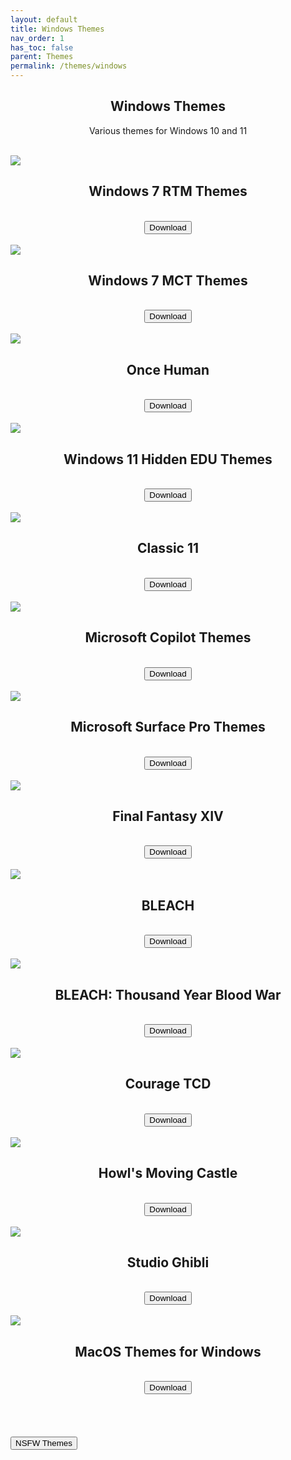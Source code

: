 ```yaml
---
layout: default
title: Windows Themes
nav_order: 1
has_toc: false
parent: Themes
permalink: /themes/windows
---
```


<div class="card">
    <div class="container">
        <h2 class="text-small" style="text-align:center">Windows Themes</h2>
        <p class="text-small" style="text-align:center">Various themes for Windows 10 and 11</p>
    </div>
</div>
<br />

<!-- 
{: .note }
> {: .opaque }
> 
>
> 
-->

<div class="gallery">
    <div class="card">
        <div class="responsive">
            <img src="https://the-back-room.info/assets/images/themes/sfw/WINDOWS-7-RTM-THEMES.jpg" />
        </div>
        <div class="container">
            <h2 class="text-small" style="text-align:center">Windows 7 RTM Themes</h2>
        </div>
        <br />
        <span class="fs-3">
            <div align="center" class="text-small">
                <a href="https://gitlab.com/the-back-room/Themes/-/archive/main/Themes-main.zip?path=Windows/SFW/Windows-7-RTM-Themes" target="_blank">
                    <button type="button" name="button" class="btn">Download</button>
                </a>
            </div>
        </span>
        <br />
    </div>
    <div class="card">
        <div class="responsive">
            <img src="https://the-back-room.info/assets/images/themes/sfw/WINDOWS-7-MCT-THEMES.jpg" />
        </div>
        <div class="container">
            <h2 class="text-small" style="text-align:center">Windows 7 MCT Themes</h2>
        </div>
        <br />
        <span class="fs-3">
            <div align="center" class="text-small">
                <a href="https://gitlab.com/the-back-room/Themes/-/archive/main/Themes-main.zip?path=Windows/SFW/Windows-7-MCT-Themes" target="_blank">
                    <button type="button" name="button" class="btn">Download</button>
                </a>
            </div>
        </span>
        <br />
    </div>
    <div class="card">
        <div class="responsive">
            <img src="https://the-back-room.info/assets/images/themes/sfw/ONCE-HUMAN.jpg" />
        </div>
        <div class="container">
            <h2 class="text-small" style="text-align:center">Once Human</h2>
        </div>
        <br />
        <span class="fs-3">
            <div align="center" class="text-small">
                <a href="https://gitlab.com/the-back-room/Themes/-/archive/main/Themes-main.zip?path=Windows/SFW/Once-Human" target="_blank">
                    <button type="button" name="button" class="btn">Download</button>
                </a>
            </div>
        </span>
        <br />
    </div>
    <div class="card">
        <div class="responsive">
            <img src="https://the-back-room.info/assets/images/themes/sfw/FLOWER_LIGHT.jpg" />
        </div>
        <div class="container">
            <h2 class="text-small" style="text-align:center">Windows 11 Hidden EDU Themes</h2>
        </div>
        <br />
        <span class="fs-3">
            <div align="center" class="text-small">
                <a href="https://gitlab.com/the-back-room/Themes/-/archive/main/Themes-main.zip?path=Windows/SFW/Windows-11-Hidden-EDU-Themes" target="_blank">
                    <button type="button" name="button" class="btn">Download</button>
                </a>
            </div>
        </span>
        <br />
    </div>
    <div class="card">
        <div class="responsive">
            <img src="https://the-back-room.info/assets/images/themes/sfw/CLASSIC-11.jpg" />
        </div>
        <div class="container">
            <h2 class="text-small" style="text-align:center">Classic 11</h2>
        </div>
        <br />
        <span class="fs-3">
            <div align="center" class="text-small">
                <a href="https://gitlab.com/the-back-room/Themes/-/archive/main/Themes-main.zip?path=Windows/SFW/Classic-11" target="_blank">
                    <button type="button" name="button" class="btn">Download</button>
                </a>
            </div>
        </span>
        <br />
    </div>
    <div class="card">
        <div class="responsive">
            <img src="https://the-back-room.info/assets/images/themes/sfw/COPILOT.jpg" />
        </div>
        <div class="container">
            <h2 class="text-small" style="text-align:center">Microsoft Copilot Themes</h2>
        </div>
        <br />
        <span class="fs-3">
            <div align="center" class="text-small">
                <a href="https://gitlab.com/the-back-room/Themes/-/archive/main/Themes-main.zip?path=Windows/SFW/Microsoft-Copilot" target="_blank">
                    <button type="button" name="button" class="btn">Download</button>
                </a>
            </div>
        </span>
        <br />
    </div>
    <div class="card">
        <div class="responsive">
            <img src="https://the-back-room.info/assets/images/themes/sfw/SURFACE-PRO.jpg" />
        </div>
        <div class="container">
            <h2 class="text-small" style="text-align:center">Microsoft Surface Pro Themes</h2>
        </div>
        <br />
        <span class="fs-3">
            <div align="center" class="text-small">
                <a href="https://gitlab.com/the-back-room/Themes/-/archive/main/Themes-main.zip?path=Windows/SFW/Microsoft-Surface-Pro" target="_blank">
                    <button type="button" name="button" class="btn">Download</button>
                </a>
            </div>
        </span>
        <br />
    </div>
    <div class="card">
        <div class="responsive">
            <img src="https://the-back-room.info/assets/images/themes/sfw/FFXIV.jpg" />
        </div>
        <div class="container">
            <h2 class="text-small" style="text-align:center">Final Fantasy XIV</h2>
        </div>
        <br />
        <span class="fs-3">
            <div align="center" class="text-small">
                <a href="https://gitlab.com/the-back-room/Themes/-/archive/main/Themes-main.zip?path=Windows/SFW/FFXIV" target="_blank">
                    <button type="button" name="button" class="btn">Download</button>
                </a>
            </div>
        </span>
        <br />
    </div>
    <div class="card">
        <div class="responsive">
            <img src="https://the-back-room.info/assets/images/themes/sfw/BLEACH.jpg" />
        </div>
        <div class="container">
            <h2 class="text-small" style="text-align:center">BLEACH</h2>
        </div>
        <br />
        <span class="fs-3">
            <div align="center" class="text-small">
                <a href="https://gitlab.com/the-back-room/Themes/-/archive/main/Themes-main.zip?path=Windows/SFW/BLEACH" target="_blank">
                    <button type="button" name="button" class="btn">Download</button>
                </a>
            </div>
        </span>
        <br />
    </div>
    <div class="card">
        <div class="responsive">
            <img src="https://the-back-room.info/assets/images/themes/sfw/BLEACH-TYBW.jpg" />
        </div>
        <div class="container">
            <h2 class="text-small" style="text-align:center">BLEACH: Thousand Year Blood War</h2>
        </div>
        <br />
        <span class="fs-3">
            <div align="center" class="text-small">
                <a href="https://gitlab.com/the-back-room/Themes/-/archive/main/Themes-main.zip?path=Windows/SFW/BLEACH-TYBW" target="_blank">
                    <button type="button" name="button" class="btn">Download</button>
                </a>
            </div>
        </span>
        <br />
    </div>
    <div class="card">
        <div class="responsive">
            <img src="https://the-back-room.info/assets/images/themes/sfw/COURAGE-TCD.jpg" />
        </div>
        <div class="container">
            <h2 class="text-small" style="text-align:center">Courage TCD</h2>
        </div>
        <br />
        <span class="fs-3">
            <div align="center" class="text-small">
                <a href="https://gitlab.com/the-back-room/Themes/-/archive/main/Themes-main.zip?path=Windows/SFW/Courage-TCD" target="_blank">
                    <button type="button" name="button" class="btn">Download</button>
                </a>
            </div>
        </span>
        <br />
    </div>
    <div class="card">
        <div class="responsive">
            <img src="https://the-back-room.info/assets/images/themes/sfw/HOWLS-MOVING-CASTLE.jpg" />
        </div>
        <div class="container">
            <h2 class="text-small" style="text-align:center">Howl's Moving Castle</h2>
        </div>
        <br />
        <span class="fs-3">
            <div align="center" class="text-small">
                <a href="https://gitlab.com/the-back-room/Themes/-/archive/main/Themes-main.zip?path=Windows/SFW/Howls-Moving-Castle" target="_blank">
                    <button type="button" name="button" class="btn">Download</button>
                </a>
            </div>
        </span>
        <br />
    </div>
    <div class="card">
        <div class="responsive">
            <img src="https://the-back-room.info/assets/images/themes/sfw/STUDIO-GHIBLI.jpg" />
        </div>
        <div class="container">
            <h2 class="text-small" style="text-align:center">Studio Ghibli</h2>
        </div>
        <br />
        <span class="fs-3">
            <div align="center" class="text-small">
                <a href="https://gitlab.com/the-back-room/Themes/-/archive/main/Themes-main.zip?path=Windows/SFW/Studio-Ghibli" target="_blank">
                    <button type="button" name="button" class="btn">Download</button>
                </a>
            </div>
        </span>
        <br />
    </div>
    <div class="card">
        <div class="responsive">
            <img src="https://the-back-room.info/assets/images/themes/sfw/macos-themes-for-windows/BIGSUR_LIGHT.jpg" />
        </div>
        <div class="container">
            <h2 class="text-small" style="text-align:center">MacOS Themes for Windows</h2>
        </div>
        <br />
        <span class="fs-3">
            <div align="center" class="text-small">
                <a href="https://gitlab.com/the-back-room/Themes/-/archive/main/Themes-main.zip?path=Windows/SFW/MacOS-Themes-for-Windows" target="_blank">
                    <button type="button" name="button" class="btn">Download</button>
                </a>
            </div>
        </span>
        <br />
    </div>
</div>
<br /><br />
<!-- ////////////////////////////////////////////////////////////////////////////////////////////////////////////////////// -->
<br />
<a href="/themes/windows/nsfw">
    <button type="button" name="button" class="btn">NSFW Themes</button>
</a>
<br />
<!-- ////////////////////////////////////////////////////////////////////////////////////////////////////////////////////// -->